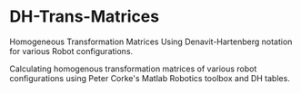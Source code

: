 # DH-Trans-Matrices
Homogeneous Transformation Matrices Using Denavit-Hartenberg notation for various Robot configurations.

Calculating homogenous transformation matrices of various robot configurations using Peter Corke's Matlab Robotics toolbox and DH tables.

